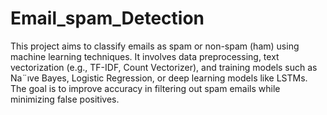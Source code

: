 # Email_spam_Detection

This project aims to classify emails as spam or non-spam (ham)
using machine learning techniques. It involves data preprocessing, text vectorization (e.g., TF-IDF, Count Vectorizer), and training models such as Na¨ıve Bayes, Logistic Regression, or deep learning models like LSTMs. The goal is to improve accuracy in filtering out spam
emails while minimizing false positives.
